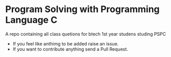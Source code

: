 # Program Solving with Programming Language C
A repo containing all class quetions for btech 1st year studens studing PSPC
- If you feel like anthimg to be added raise an issue.
- If you want to contribute anything send a Pull Request.

